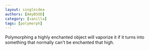 ```yaml
---
layout: singleidea
authors: [AmyBSOD]
category: [vanilla]
tags: [polymorph]
---
```

Polymorphing a highly enchanted object will vaporize it if it turns into something that normally can't be enchanted that high.
